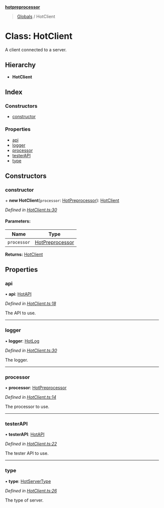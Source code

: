 **[hotpreprocessor](../README.md)**

> [Globals](../globals.md) / HotClient

# Class: HotClient

A client connected to a server.

## Hierarchy

* **HotClient**

## Index

### Constructors

* [constructor](hotclient.md#constructor)

### Properties

* [api](hotclient.md#api)
* [logger](hotclient.md#logger)
* [processor](hotclient.md#processor)
* [testerAPI](hotclient.md#testerapi)
* [type](hotclient.md#type)

## Constructors

### constructor

\+ **new HotClient**(`processor`: [HotPreprocessor](hotpreprocessor.md)): [HotClient](hotclient.md)

*Defined in [HotClient.ts:30](https://github.com/OurFreeLight/HotPreprocessor/blob/086eb28/src/HotClient.ts#L30)*

#### Parameters:

Name | Type |
------ | ------ |
`processor` | [HotPreprocessor](hotpreprocessor.md) |

**Returns:** [HotClient](hotclient.md)

## Properties

### api

•  **api**: [HotAPI](hotapi.md)

*Defined in [HotClient.ts:18](https://github.com/OurFreeLight/HotPreprocessor/blob/086eb28/src/HotClient.ts#L18)*

The API to use.

___

### logger

•  **logger**: [HotLog](hotlog.md)

*Defined in [HotClient.ts:30](https://github.com/OurFreeLight/HotPreprocessor/blob/086eb28/src/HotClient.ts#L30)*

The logger.

___

### processor

•  **processor**: [HotPreprocessor](hotpreprocessor.md)

*Defined in [HotClient.ts:14](https://github.com/OurFreeLight/HotPreprocessor/blob/086eb28/src/HotClient.ts#L14)*

The processor to use.

___

### testerAPI

•  **testerAPI**: [HotAPI](hotapi.md)

*Defined in [HotClient.ts:22](https://github.com/OurFreeLight/HotPreprocessor/blob/086eb28/src/HotClient.ts#L22)*

The tester API to use.

___

### type

•  **type**: [HotServerType](../enums/hotservertype.md)

*Defined in [HotClient.ts:26](https://github.com/OurFreeLight/HotPreprocessor/blob/086eb28/src/HotClient.ts#L26)*

The type of server.
